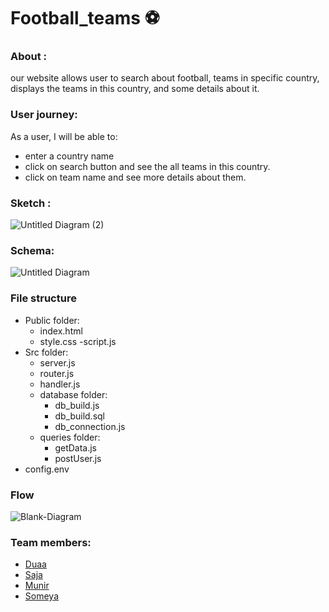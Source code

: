 # Football_teams ⚽

### About :

our website allows user to search about football, teams in specific country, displays the teams in this country, and some details about it.

### User journey:

As a user, I will be able to:

- enter a country name
- click on search button and see the all teams in this country.
- click on team name and see more details about them.

### Sketch :

![Untitled Diagram (2)](https://user-images.githubusercontent.com/45894766/61698100-31b5fa80-ad41-11e9-9891-7805d8a96514.png)

### Schema:

![Untitled Diagram](https://user-images.githubusercontent.com/45894766/61696053-498b7f80-ad3d-11e9-82bc-70646d4eff51.png)

### File structure

- Public folder:
  - index.html
  - style.css
    -script.js
- Src folder:
  - server.js
  - router.js
  - handler.js
  - database folder:
    - db_build.js
    - db_build.sql
    - db_connection.js
  - queries folder:
    - getData.js
    - postUser.js
- config.env

### Flow

![Blank-Diagram](https://user-images.githubusercontent.com/36266244/61695305-ee0cc200-ad3b-11e9-95d7-5d029b8b1c65.png)

### Team members:

- [Duaa](https://github.com/DuaaH)
- [Saja](https://github.com/SajaLahaleeh)
- [Munir](https://github.com/Muniralsharif)
- [Someya](https://github.com/someyaaltous)
